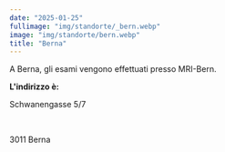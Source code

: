 ```yaml
---
date: "2025-01-25"
fullimage: "img/standorte/_bern.webp"
image: "img/standorte/bern.webp"
title: "Berna"
---
```


A Berna, gli esami vengono effettuati presso MRI-Bern.

**L'indirizzo è:**

Schwanengasse 5/7

<br>

3011 Berna
